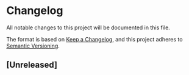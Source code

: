 # Changelog
All notable changes to this project will be documented in this file.

The format is based on [Keep a Changelog](https://keepachangelog.com/en/1.0.0/),
and this project adheres to [Semantic Versioning](https://semver.org/spec/v2.0.0.html).

## [Unreleased]

[0.0.0]: https://github.com/bavix/laravel-wallet-uuid/commit/10f5597f15e56dff9eab4395de99da6565081423
